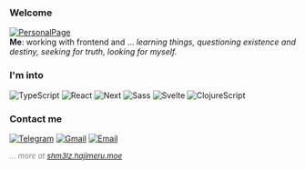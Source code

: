 ### Welcome

<!-- Todo
- eslint
- mdx blog
- github actions
- husky
 -->

[![PersonalPage](https://img.shields.io/badge/Learn%20more-About%20me-blue?style=flat-square)](https://shm3lz.hajimeru.moe)
<br />
**Me**: working with frontend and ... *learning things, questioning existence and destiny, seeking for truth, looking for myself.*

### I'm into
![TypeScript](https://img.shields.io/badge/-TypeScript-424242?style=flat-square&logo=typescript)
![React](https://img.shields.io/badge/-React-424242?style=flat-square&logo=react)
![Next](https://img.shields.io/badge/-Next.js-424242?style=flat-square&logo=next.js)
![Sass](https://img.shields.io/badge/-Sass-424242?style=flat-square&logo=sass)
![Svelte](https://img.shields.io/badge/-Svelte-424242?style=flat-square&logo=svelte)
![ClojureScript](https://img.shields.io/badge/-ClojureScript-424242?style=flat-square&logo=clojure)


### Contact me
[![Telegram](https://img.shields.io/badge/-Telegram-424242?style=flat-square&logo=telegram)](https://t.me/shm3lz)
[![Gmail](https://img.shields.io/badge/-Gmail-424242?style=flat-square&logo=gmail)](mailto:shmelv3@gmail.com)
[![Email](https://img.shields.io/badge/-Yandex%0d%0aMail-yellow?style=flat-square&logo=yandex)](mailto:shmelv3@yandex.ru)


_<font size="2" color="gray">... more at [shm3lz.hajimeru.moe](https://shm3lz.hajimeru.moe)</font>_